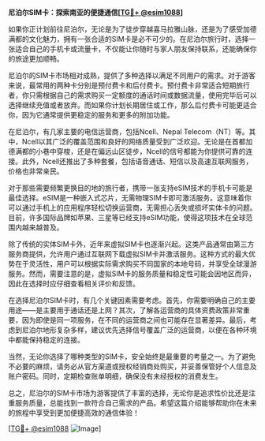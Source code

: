 **尼泊尔SIM卡：探索南亚的便捷通信[[TG💪+ @esim1088](https://t.me/s/esim1088)]**

如果你正计划前往尼泊尔，无论是为了徒步穿越喜马拉雅山脉，还是为了感受加德满都的文化魅力，拥有一张合适的SIM卡是必不可少的。在尼泊尔旅行时，选择一张适合自己的手机卡或流量卡，不仅能让你随时与家人朋友保持联系，还能确保你的旅途更加顺畅。

尼泊尔的SIM卡市场相对成熟，提供了多种选择以满足不同用户的需求。对于游客来说，最常用的两种卡分别是预付费卡和后付费卡。预付费卡非常适合短期旅行者，你只需根据自己的需求购买一定额度的通话时间或数据流量，使用完毕后可以选择继续充值或者放弃。而如果你计划长期居住或工作，那么后付费卡可能更适合你，因为它通常提供更稳定的服务和更多的附加功能。

在尼泊尔，有几家主要的电信运营商，包括Ncell、Nepal Telecom（NT）等。其中，Ncell以其广泛的覆盖范围和良好的网络质量受到广泛欢迎。无论是在首都加德满都的小巷中穿梭，还是在偏远山区徒步，Ncell的信号都能为你提供可靠的连接。此外，Ncell还推出了多种套餐，包括语音通话、短信以及高速互联网服务，价格也非常亲民。

对于那些需要频繁更换目的地的旅行者，携带一张支持eSIM技术的手机卡可能是最佳选择。eSIM是一种嵌入式芯片，无需物理SIM卡即可激活服务。这意味着你可以通过手机上的应用程序轻松切换运营商，无需担心丢失或损坏实体卡的问题。目前，许多国际品牌如苹果、三星等已经支持eSIM功能，使得这项技术在全球范围内越来越普及。

除了传统的实体SIM卡外，近年来虚拟SIM卡也逐渐兴起。这类产品通常由第三方服务商提供，允许用户通过互联网下载虚拟SIM卡并激活服务。这种方式的最大优势在于灵活性，用户可以根据实际需求购买不同国家的本地号码，并享受全球漫游服务。然而，需要注意的是，虚拟SIM卡的服务质量和稳定性可能会因地区而异，因此在选择时应仔细查看相关评价和反馈。

在选择尼泊尔SIM卡时，有几个关键因素需要考虑。首先，你需要明确自己的主要用途——是主要用于通话还是上网？其次，了解各运营商的具体资费政策非常重要，因为即使是同一项服务，在不同的运营商之间也可能存在显著差异。最后，考虑到尼泊尔地形复杂多样，建议优先选择信号覆盖广泛的运营商，以便在各种环境中都能保持稳定的连接。

当然，无论你选择了哪种类型的SIM卡，安全始终是最重要的考量之一。为了避免不必要的麻烦，请务必从官方渠道或授权经销商处购买，并妥善保管好个人信息及账户密码。同时，定期检查账单明细，确保没有未经授权的消费发生。

总之，尼泊尔的SIM卡市场为游客提供了丰富的选择，无论你是追求性价比还是注重服务质量，总能找到一款符合自己需求的产品。希望这篇介绍能够帮助你在未来的旅程中享受到更加便捷高效的通信体验！

[[TG💪+ @esim1088](https://t.me/s/esim1088) ![Image](https://i.postimg.cc/4NQfJmqS/Snipaste-2025-05-13-00-14-12.png)]